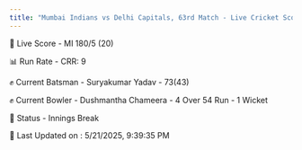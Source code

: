 ```yaml
---
title: "Mumbai Indians vs Delhi Capitals, 63rd Match - Live Cricket Score"
---
```


🔴 Live Score - MI 180/5 (20)  

📊 Run Rate - CRR: 9  

✊ Current Batsman - Suryakumar Yadav - 73(43)  

✊ Current Bowler - Dushmantha Chameera - 4 Over 54 Run - 1 Wicket  

📑 Status - Innings Break

📝 Last Updated on : 5/21/2025, 9:39:35 PM  

